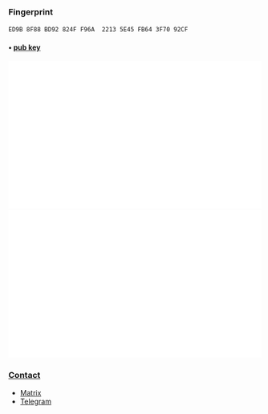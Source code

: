 
### Fingerprint
```
ED9B 8F88 BD92 824F F96A  2213 5E45 FB64 3F70 92CF
```
<p align="left">
<h4>&#8226; <a href="https://raw.githubusercontent.com/oluceps/oluceps/key/key.asc" title="public key">pub key</a></h4>
</p>  

<!--[![Anurag's GitHub stats](https://github-readme-stats.vercel.app/api?username=oluceps)](https://github.com/anuraghazra/github-readme-stats)-->  

<a href="https://github.com/oluceps/github-stats-transparent">  

![](https://raw.githubusercontent.com/oluceps/github-stats-transparent/output/generated/overview.svg)
![](https://raw.githubusercontent.com/oluceps/github-stats-transparent/output/generated/languages.svg)
### Contact
+ [Matrix](https://matrix.to/#/@sammulat:matrix.org)
+ [Telegram](https://t.me/Secpm_bot)

<!--<p align="center">
  <img width="400" height="140" src="https://github-readme-stats.vercel.app/api/top-langs/?username=oluceps&layout=compact&hide=Nix,Nu,Lua,javascript,html,CMake,Makefile,CSS,cpp,shell">
</p>-->  

<!--<p align="center">
  <img width="1000" height="200" src="https://raw.githubusercontent.com/oluceps/oluceps/f96fc02f9590f4dfed881784e1909362199de3bb/github-contribution-grid-snake.svg">
</p>  -->  


